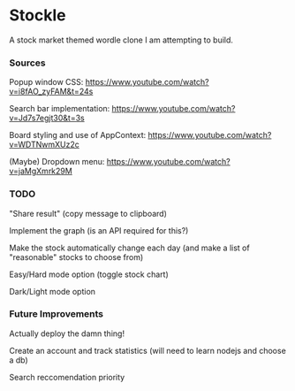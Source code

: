 # Stockle

A stock market themed wordle clone I am attempting to build.

### Sources
Popup window CSS: https://www.youtube.com/watch?v=i8fAO_zyFAM&t=24s

Search bar implementation: https://www.youtube.com/watch?v=Jd7s7egjt30&t=3s

Board styling and use of AppContext: https://www.youtube.com/watch?v=WDTNwmXUz2c

(Maybe) Dropdown menu: https://www.youtube.com/watch?v=jaMgXmrk29M

### TODO
"Share result" (copy message to clipboard)

Implement the graph (is an API required for this?)

Make the stock automatically change each day (and make a list of "reasonable" stocks to choose from)

Easy/Hard mode option (toggle stock chart)

Dark/Light mode option


### Future Improvements
Actually deploy the damn thing!

Create an account and track statistics (will need to learn nodejs and choose a db)

Search reccomendation priority
